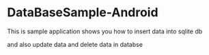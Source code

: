 # DataBaseSample-Android
This is sample application shows you how to insert data into sqlite db

and also update data and delete data in databse
